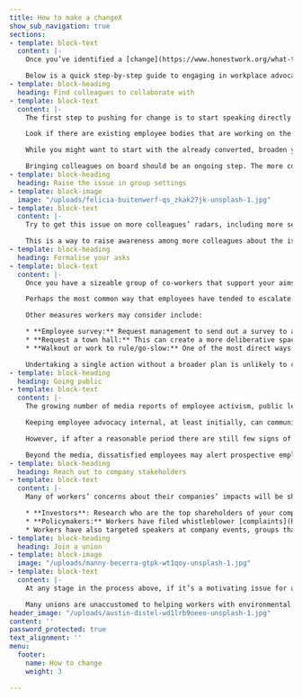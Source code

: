 ```yaml
---
title: How to make a changeX
show_sub_navigation: true
sections:
- template: block-text
  content: |-
    Once you’ve identified a [change](https://www.honestwork.org/what-to-change/general/) you’d like to try and make at your company, where do you begin?

    Below is a quick step-by-step guide to engaging in workplace advocacy around the kinds of environmental and social issues discussed here. We’ll add more over time. Note that these are only general tips; context is everything. Company cultures differ, some issues are more sensitive than others, so think carefully about the particular aspects of your workplace when seeking to make change. You also need to think carefully about the risks **\[link\]** of speaking up.
- template: block-heading
  heading: Find colleagues to collaborate with
- template: block-text
  content: |-
    The first step to pushing for change is to start speaking directly with colleagues. Are they aware of the issue? Do they feel strongly about it? Do they agree with your proposed solution? Test your ideas and arguments, be prepared to re-evaluate your stance in response to new information. Encourage them to get active and start talking to others.

    Look if there are existing employee bodies that are working on the issue or related ones: green teams, employee resource groups, staff committees, groups or individuals that run volunteer activities or donation activities. Also seek out staff whose jobs directly overlap with what you’re trying to achieve and those with jobs focused on corporate impact. This should improve your awareness of what the company is already doing, its plans, barriers to more ambitious actions, how you can help.

    While you might want to start with the already converted, broaden your reach as much as possible to get colleagues from different parts of the organisation on board. You don’t want to be dismissed as an unrepresentative minority of employees.

    Bringing colleagues on board should be an ongoing step. The more colleagues you have on your side, the more credible and powerful you all will be.
- template: block-heading
  heading: Raise the issue in group settings
- template: block-image
  image: "/uploads/felicia-buitenwerf-qs_zkak27jk-unsplash-1.jpg"
- template: block-text
  content: |-
    Try to get this issue on more colleagues’ radars, including more senior decision-makers. Tteam, department-wide or even company-wide meetings can be suitable venues to raise questions, as can internal online discussion forums.

    This is a way to raise awareness among more colleagues about the issue, who may then choose to get in touch with you. It also signals to management that this is an issue that employees are taking an interest in and creates a subtle pressure to take positive action. At least initially, the focus should be on posing questions (What are we doing on this issue? Could we be doing more?) rather than making demands. Understanding management’s perspective can help you frame your arguments.
- template: block-heading
  heading: Formalise your asks
- template: block-text
  content: |-
    Once you have a sizeable group of co-workers that support your aims, and you have gotten as far as you can from individual, informal critiques of the company’s stance, now is the time to escalate.

    Perhaps the most common way that employees have tended to escalate their concerns is via a petition or open letter, drafted by a subset of workers, circulated among colleagues who can add their name to the list of signatories, and then shared with the CEO or chair of the board of directors. The benefits of this approach is that it gives workers space to articulate their arguments in detail, and demonstrate the breadth of support for their proposals.

    Other measures workers may consider include:

    * **Employee survey:** Request management to send out a survey to all employees to understand their views on a topic in aggregate. Employees should be involved in the design of such a survey. Where management is unwilling to undertake such a survey, workers may consider distributing one anonymously.
    * **Request a town hall:** This can create a more deliberative space for workers and management to discuss how the company is approaching an issue and come closer to an agreement on a path forward. These are most effective when employees are not just allowed to pose questions but are allocated time to present counter-views in more detail.
    * **Walkout or work to rule/go-slow:** One of the most direct ways in which workers can express their dissent is by collectively walking off the job, or performing only the [minimum](https://en.wikipedia.org/wiki/Work-to-rule) work required under their contract. Workers should be cognisant that such action is legally protected only under certain circumstances **\[link\]**.

    Undertaking a single action without a broader plan is unlikely to cause a company to act on worker concerns. Don’t treat actions as “one and done”; workers should maintain momentum by taking firmer actions in the absence of progress from the company.
- template: block-heading
  heading: Going public
- template: block-text
  content: |-
    The growing number of media reports of employee activism, public letters and whistleblowing can make it seem that going public is the default way in which workers should push their companies to change. However, it depends.

    Keeping employee advocacy internal, at least initially, can communicate to management that your goal is to make positive change rather than to shame the company. It reduces the risk of retaliation. It can also make management more cooperative in a bid to avoid the reputational damage of workers’ concerns becoming public knowledge

    However, if after a reasonable period there are still few signs of progress it may be time to consider going public. Companies are keener than ever to show they are doing well on environmental and social issues to customers and investors; evidence that employees disagree with that assessment can be a powerful catalyst for change. [The Tech Worker Handbook](https://techworkerhandbook.org/media/) gives detailed advice on how workers can work with the media to bring attention to an issue. \[insert image?\]

    Beyond the media, dissatisfied employees may alert prospective employees about poor ethical practices at their workplaces through review websites such as [Glassdoor](https://www.glassdoor.co.uk/index.htm).
- template: block-heading
  heading: Reach out to company stakeholders
- template: block-text
  content: |-
    Many of workers’ concerns about their companies’ impacts will be shared by other groups with whom workers can make common cause. Workers can increase their influence by contacting and collaborating with other groups with influence over the company.

    * **Investors**: Research who are the top shareholders of your company and consider getting in touch. Many investors engage with senior management at companies they invest in to improve their environmental and social performance. Some workers have [collaborated](https://www.protocol.com/workplace/shareholder-proposals-workers) with investors on shareholder proposals.
    * **Policymakers:** Workers have filed whistleblower [complaints](https://www.nytimes.com/2021/10/26/technology/facebook-sec-complaints.html) with regulatory agencies, have responded to public policy [consultations](https://www.nbcnews.com/news/all/amazon-workers-protest-proposal-raise-bar-shareholder-resolutions-n1129216) that affect their company.
    * Workers have also targeted speakers at company events, groups that their company is [sponsoring](https://www.bloomberg.com/news/articles/2019-06-26/google-workers-petition-sf-pride-to-exclude-company-from-parade), and their company’s [customers](https://progressivegrocer.com/ufcw-staging-protests-harris-teeters-ploy-organize-smithfield-plant-workers) to increase the pressure on companies to meet worker demands.
- template: block-heading
  heading: Join a union
- template: block-image
  image: "/uploads/manny-becerra-gtpk-wt1qoy-unsplash-1.jpg"
- template: block-text
  content: |-
    At any stage in the process above, if it’s a motivating issue for a sufficient number of employees, consider joining a trade union \[**link**\]. Unions can advise on tactics for influencing management at your workplace, help protect you from retaliation, and can act as a medium to show collective worker strength.

    Many unions are unaccustomed to helping workers with environmental and social issues with respect to their employers - ask about their experience in this area and how they can support you with your specific goals.
header_image: "/uploads/austin-distel-wd1lrb9oeeo-unsplash-1.jpg"
content: ''
password_protected: true
text_alignment: ''
menu:
  footer:
    name: How to change
    weight: 3

---
```

